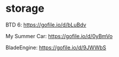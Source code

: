 # storage

BTD 6: https://gofile.io/d/bLuBdv

My Summer Car: https://gofile.io/d/0yBmVo

BladeEngine: https://gofile.io/d/9JWWbS
